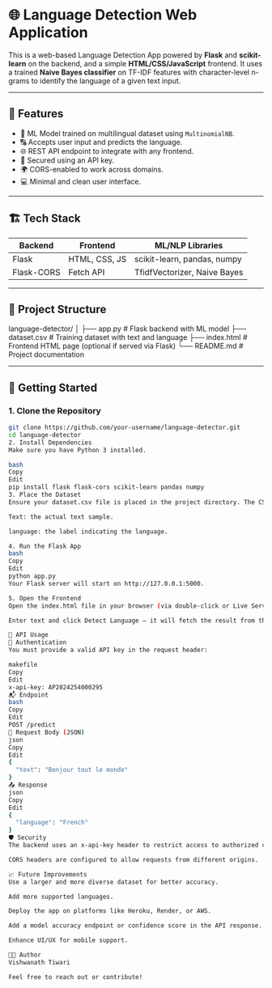 # 🌐 Language Detection Web Application

This is a web-based Language Detection App powered by **Flask** and **scikit-learn** on the backend, and a simple **HTML/CSS/JavaScript** frontend. It uses a trained **Naive Bayes classifier** on TF-IDF features with character-level n-grams to identify the language of a given text input.

---

## 📌 Features

- 🧠 ML Model trained on multilingual dataset using `MultinomialNB`.
- 🔠 Accepts user input and predicts the language.
- 🌐 REST API endpoint to integrate with any frontend.
- 🔐 Secured using an API key.
- 🌍 CORS-enabled to work across domains.
- 💻 Minimal and clean user interface.

---

## 🏗️ Tech Stack

| Backend   | Frontend        | ML/NLP Libraries      |
|-----------|------------------|------------------------|
| Flask     | HTML, CSS, JS     | scikit-learn, pandas, numpy |
| Flask-CORS | Fetch API        | TfidfVectorizer, Naive Bayes |

---

## 📁 Project Structure

language-detector/
│
├── app.py # Flask backend with ML model
├── dataset.csv # Training dataset with text and language
├── index.html # Frontend HTML page (optional if served via Flask)
└── README.md # Project documentation

---

## 🚀 Getting Started

### 1. Clone the Repository

```bash
git clone https://github.com/your-username/language-detector.git
cd language-detector
2. Install Dependencies
Make sure you have Python 3 installed.

bash
Copy
Edit
pip install flask flask-cors scikit-learn pandas numpy
3. Place the Dataset
Ensure your dataset.csv file is placed in the project directory. The CSV should have at least two columns:

Text: the actual text sample.

language: the label indicating the language.

4. Run the Flask App
bash
Copy
Edit
python app.py
Your Flask server will start on http://127.0.0.1:5000.

5. Open the Frontend
Open the index.html file in your browser (via double-click or Live Server extension if using VS Code).

Enter text and click Detect Language — it will fetch the result from the Flask API and display it on the page.

📡 API Usage
🔐 Authentication
You must provide a valid API key in the request header:

makefile
Copy
Edit
x-api-key: AP2024254000295
📬 Endpoint
bash
Copy
Edit
POST /predict
🔄 Request Body (JSON)
json
Copy
Edit
{
  "text": "Bonjour tout le monde"
}
📤 Response
json
Copy
Edit
{
  "language": "French"
}
🛡️ Security
The backend uses an x-api-key header to restrict access to authorized clients.

CORS headers are configured to allow requests from different origins.

📈 Future Improvements
Use a larger and more diverse dataset for better accuracy.

Add more supported languages.

Deploy the app on platforms like Heroku, Render, or AWS.

Add a model accuracy endpoint or confidence score in the API response.

Enhance UI/UX for mobile support.

👨‍💻 Author
Vishwanath Tiwari

Feel free to reach out or contribute!

